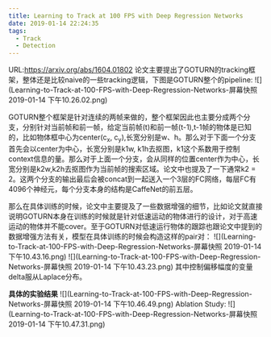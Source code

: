 ```yaml
---
title: Learning to Track at 100 FPS with Deep Regression Networks
date: 2019-01-14 22:24:35
tags:
  - Track
  - Detection
---
```

URL:https://arxiv.org/abs/1604.01802
论文主要提出了GOTURN的tracking框架，整体还是比较naive的一些tracking逻辑，下图是GOTURN整个的pipeline:
![](Learning-to-Track-at-100-FPS-with-Deep-Regression-Networks-屏幕快照 2019-01-14 下午10.26.02.png)

GOTURN整个框架是针对连续的两帧来做的，整个框架因此也主要分成两个分支，分别针对当前帧和前一帧，给定当前帧(t)和前一帧(t-1),t-1帧的物体是已知的，比如物体框中心为center(c<sub>x</sub>, c<sub>y</sub>),长宽分别是w、h。那么对于下面一个分支首先会以center为中心，长宽分别是k1w, k1h去抠图，k1这个系数用于控制context信息的量。那么对于上面一个分支，会从同样的位置center作为中心，长宽分别是k2w,k2h去抠图作为当前帧的搜索区域。论文中也提及了一下通常k2 = 2。这两个分支的输出最后会被concat到一起送入一个3层的FC网络，每层FC有4096个神经元，每个分支本身的结构是CaffeNet的前五层。

那么在具体训练的时候，论文中主要提及了一些数据增强的细节，比如论文就直接说明GOTURN本身在训练的时候就是针对低速运动的物体进行的设计，对于高速运动的物体并不能cover。至于GOTURN对低速运行物体的跟踪也跟论文中提到的数据增强方法有关，模型在具体训练的时候会构造这样的pair对：
![](Learning-to-Track-at-100-FPS-with-Deep-Regression-Networks-屏幕快照 2019-01-14 下午10.43.16.png)
![](Learning-to-Track-at-100-FPS-with-Deep-Regression-Networks-屏幕快照 2019-01-14 下午10.43.23.png)
其中控制偏移幅度的变量delta服从Laplace分布。

**具体的实验结果**
![](Learning-to-Track-at-100-FPS-with-Deep-Regression-Networks-屏幕快照 2019-01-14 下午10.46.49.png)
Ablation Study:
![](Learning-to-Track-at-100-FPS-with-Deep-Regression-Networks-屏幕快照 2019-01-14 下午10.47.31.png)
